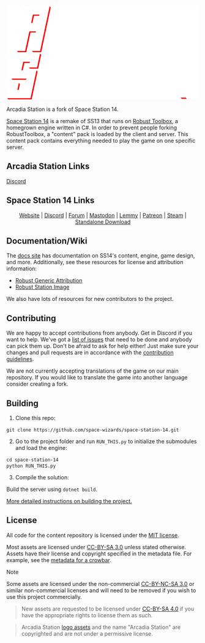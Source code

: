 <div class="header" align="center">
<img alt="Arcadia Station" width="500" height="243" src="https://raw.githubusercontent.com/ArcadiaStation/Arcadia/master/Resources/Textures/Logo/logo.png">
</div>

Arcadia Station is a fork of Space Station 14.

[Space Station 14](https://github.com/space-wizards/space-station-14) is a remake of SS13 that runs on [Robust Toolbox](https://github.com/space-wizards/RobustToolbox), a homegrown engine written in C#.
In order to prevent people forking RobustToolbox, a "content" pack is loaded by the client and server. This content pack contains everything needed to play the game on one specific server.

## Arcadia Station Links

[Discord](https://discord.gg/e7mHMrp9EP)

## Space Station 14 Links

<div class="header" align="center">

[Website](https://spacestation14.com/) | [Discord](https://discord.ss14.io/) | [Forum](https://forum.spacestation14.com/) | [Mastodon](https://mastodon.gamedev.place/@spacestation14) | [Lemmy](https://lemmy.spacestation14.com/) | [Patreon](https://www.patreon.com/spacestation14) | [Steam](https://store.steampowered.com/app/1255460/Space_Station_14/) | [Standalone Download](https://spacestation14.com/about/nightlies/)

</div>

## Documentation/Wiki

The [docs site](https://docs.spacestation14.com/) has documentation on SS14's content, engine, game design, and more.
Additionally, see these resources for license and attribution information:
- [Robust Generic Attribution](https://docs.spacestation14.com/en/specifications/robust-generic-attribution.html)
- [Robust Station Image](https://docs.spacestation14.com/en/specifications/robust-station-image.html)

We also have lots of resources for new contributors to the project.

## Contributing

We are happy to accept contributions from anybody. Get in Discord if you want to help. We've got a [list of issues](https://github.com/ArcadiaStation/Arcadia/issues) that need to be done and anybody can pick them up. Don't be afraid to ask for help either!
Just make sure your changes and pull requests are in accordance with the [contribution guidelines](https://docs.spacestation14.com/en/general-development/codebase-info/pull-request-guidelines.html).

We are not currently accepting translations of the game on our main repository. If you would like to translate the game into another language consider creating a fork.

## Building

1. Clone this repo:
```shell
git clone https://github.com/space-wizards/space-station-14.git
```
2. Go to the project folder and run `RUN_THIS.py` to initialize the submodules and load the engine:
```shell
cd space-station-14
python RUN_THIS.py
```
3. Compile the solution:

Build the server using `dotnet build`.

[More detailed instructions on building the project.](https://docs.spacestation14.com/en/general-development/setup.html)

## License

All code for the content repository is licensed under the [MIT license](https://github.com/space-wizards/space-station-14/blob/master/LICENSE.TXT).

Most assets are licensed under [CC-BY-SA 3.0](https://creativecommons.org/licenses/by-sa/3.0/) unless stated otherwise. Assets have their license and copyright specified in the metadata file. For example, see the [metadata for a crowbar](https://github.com/space-wizards/space-station-14/blob/master/Resources/Textures/Objects/Tools/crowbar.rsi/meta.json).

> [!NOTE]
>Some assets are licensed under the non-commercial [CC-BY-NC-SA 3.0](https://creativecommons.org/licenses/by-nc-sa/3.0/) or similar non-commercial licenses and will need to be removed if you wish to use this project commercially.

>New assets are requested to be licensed under [CC-BY-SA 4.0](https://creativecommons.org/licenses/by-sa/4.0/) if you have the appropriate rights to license them as such.

>Arcadia Station [logo assets](https://github.com/ArcadiaStation/Arcadia/Resources/Textures/Logo) and the name "Arcadia Station" are copyrighted and are not under a permissive license.
